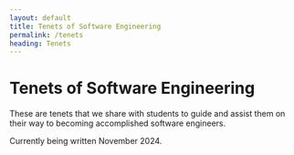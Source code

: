 ```yaml
---
layout: default
title: Tenets of Software Engineering
permalink: /tenets
heading: Tenets
---
```


# Tenets of Software Engineering

These are tenets that we share with students to guide and assist them on their way to becoming accomplished software engineers.

Currently being written November 2024.
